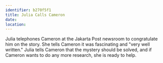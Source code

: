 ```yaml
---
identifier: b270f5f1
title: Julia Calls Cameron
date:  
location: 
---
```


Julia telephones Cameron at the Jakarta Post newsroom to congratulate
him on the story. She tells Cameron it was fascinating and "very well
written." Julia tells Cameron that the mystery should be solved, and if
Cameron wants to do any more research, she is ready to help.
